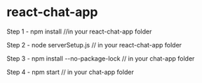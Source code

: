 # react-chat-app

Step 1 - npm install //in your react-chat-app folder

Step 2 - node serverSetup.js // in your react-chat-app folder

Step 3 - npm install --no-package-lock // in your chat-app folder

Step 4 - npm start // in your chat-app folder

